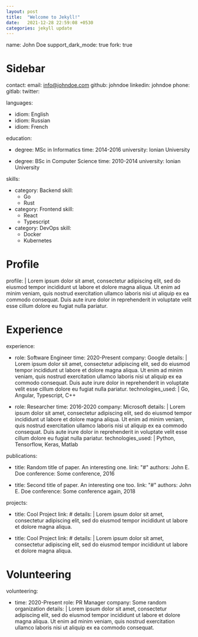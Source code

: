 ```yaml
---
layout: post
title:  "Welcome to Jekyll!"
date:   2021-12-28 22:59:08 +0530
categories: jekyll update
---
```

name: John Doe
support_dark_mode: true
fork: true

# Sidebar
contact:
  email: info@johndoe.com
  github: johndoe
  linkedin: johndoe
  phone: 
  gitlab: 
  twitter: 

languages:
  - idiom: English
  - idiom: Russian
  - idiom: French

education:
  - degree: MSc in Informatics
    time: 2014-2016
    university: Ionian University

  - degree: BSc in Computer Science
    time: 2010-2014
    university: Ionian University

skills:
  - category: Backend
    skill: 
      - Go
      - Rust
  - category: Frontend
    skill:
      - React
      - Typescript
  - category: DevOps
    skill:
      - Docker
      - Kubernetes 

# Profile
profile: |
  Lorem ipsum dolor sit amet, consectetur adipiscing elit, sed do eiusmod 
  tempor incididunt ut labore et dolore magna aliqua. Ut enim ad minim veniam, 
  quis nostrud exercitation ullamco laboris nisi ut aliquip ex ea commodo consequat. 
  Duis aute irure dolor in reprehenderit in voluptate velit esse cillum dolore eu 
  fugiat nulla pariatur.

# Experience
experience:
  - role: Software Engineer
    time: 2020-Present
    company: Google
    details: |
      Lorem ipsum dolor sit amet, consectetur adipiscing elit, sed do eiusmod 
      tempor incididunt ut labore et dolore magna aliqua. Ut enim ad minim veniam, 
      quis nostrud exercitation ullamco laboris nisi ut aliquip ex ea commodo consequat. 
      Duis aute irure dolor in reprehenderit in voluptate velit esse cillum dolore eu 
      fugiat nulla pariatur.
    technologies_used: | 
      Go, Angular, Typescript, C++
  
  - role: Researcher
    time: 2016-2020
    company: Microsoft
    details: |
      Lorem ipsum dolor sit amet, consectetur adipiscing elit, sed do eiusmod 
      tempor incididunt ut labore et dolore magna aliqua. Ut enim ad minim veniam, 
      quis nostrud exercitation ullamco laboris nisi ut aliquip ex ea commodo consequat. 
      Duis aute irure dolor in reprehenderit in voluptate velit esse cillum dolore eu 
      fugiat nulla pariatur.
    technologies_used: | 
      Python, Tensorflow, Keras, Matlab

publications:
  - title: Random title of paper. An interesting one.
    link: "#"
    authors: John E. Doe
    conference: Some conference, 2016

  - title: Second title of paper. An interesting one too.
    link: "#"
    authors: John E. Doe
    conference: Some conference again, 2018

projects:
  - title: Cool Project 
    link: #
    details: |
      Lorem ipsum dolor sit amet, consectetur adipiscing elit, sed do eiusmod 
      tempor incididunt ut labore et dolore magna aliqua.

  - title: Cool Project 
    link: #
    details: |
      Lorem ipsum dolor sit amet, consectetur adipiscing elit, sed do eiusmod 
      tempor incididunt ut labore et dolore magna aliqua.

# Volunteering
volunteering:
  - time: 2020-Present
    role: PR Manager
    company: Some random organization
    details: |
      Lorem ipsum dolor sit amet, consectetur adipiscing elit, sed do eiusmod 
      tempor incididunt ut labore et dolore magna aliqua. Ut enim ad minim veniam, 
      quis nostrud exercitation ullamco laboris nisi ut aliquip ex ea commodo consequat. 